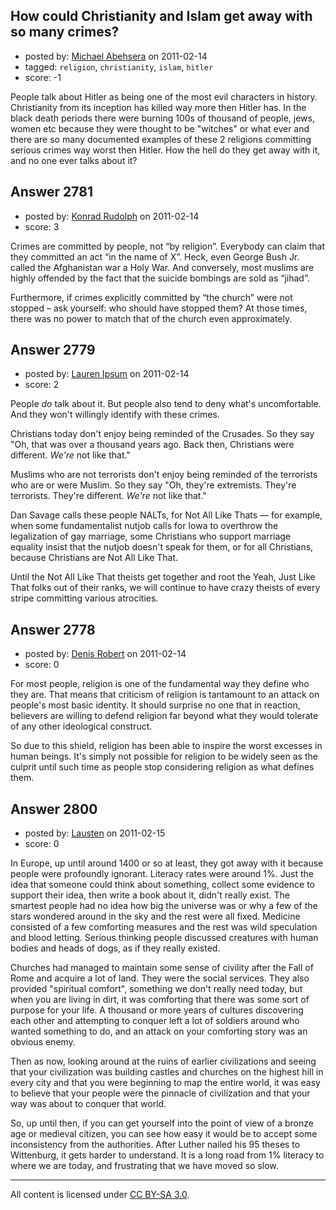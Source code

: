 ## How could Christianity and Islam get away with so many crimes?

- posted by: [Michael Abehsera](https://stackexchange.com/users/-1/1078-michael-abehsera) on 2011-02-14
- tagged: `religion`, `christianity`, `islam`, `hitler`
- score: -1

People talk about Hitler as being one of the most evil characters in history. Christianity from its inception has killed way more then Hitler has. In the black death periods there were burning 100s of thousand of people, jews, women etc because they were thought to be "witches" or what ever and there are so many documented examples of these 2 religions committing serious crimes way worst then Hitler. How the hell do they get away with it, and no one ever talks about it? 


## Answer 2781

- posted by: [Konrad Rudolph](https://stackexchange.com/users/-1/82-konrad-rudolph) on 2011-02-14
- score: 3

Crimes are committed by people, not “by religion”. Everybody can claim that they committed an act “in the name of X”. Heck, even George Bush Jr. called the Afghanistan war a Holy War. And conversely, most muslims are highly offended by the fact that the suicide bombings are sold as “jihad”.

Furthermore, if crimes explicitly committed by “the church” were not stopped – ask yourself: who should have stopped them? At those times, there was no power to match that of the church even approximately.


## Answer 2779

- posted by: [Lauren Ipsum](https://stackexchange.com/users/-1/71-lauren-ipsum) on 2011-02-14
- score: 2

People *do* talk about it. But people also tend to deny what's uncomfortable. And they won't willingly identify with these crimes.

Christians today don't enjoy being reminded of the Crusades. So they say "Oh, that was over a thousand years ago. Back then, Christians were different. <i>We're</i> not like that."

Muslims who are not terrorists don't enjoy being reminded of the terrorists who are or were Muslim. So they say "Oh, they're extremists. They're terrorists. They're different. <i>We're</i> not like that."

Dan Savage calls these people NALTs, for Not All Like Thats &mdash; for example, when some fundamentalist nutjob calls for Iowa to overthrow the legalization of gay marriage, some Christians who support marriage equality insist that the nutjob doesn't speak for them, or for all Christians, because Christians are Not All Like That.

Until the Not All Like That theists get together and root the Yeah, Just Like That folks out of their ranks, we will continue to have crazy theists of every stripe committing various atrocities.


## Answer 2778

- posted by: [Denis Robert](https://stackexchange.com/users/-1/122-denis-robert) on 2011-02-14
- score: 0

For most people, religion is one of the fundamental way they define who they are. That means that criticism of religion is tantamount to an attack on people's most basic identity. It should surprise no one that in reaction, believers are willing to defend religion far beyond what they would tolerate of any other ideological construct.

So due to this shield, religion has been able to inspire the worst excesses in human beings. It's simply not possible for religion to be widely seen as the culprit until such time as people stop considering religion as what defines them.



## Answer 2800

- posted by: [Lausten](https://stackexchange.com/users/-1/584-lausten) on 2011-02-15
- score: 0

In Europe, up until around 1400 or so at least, they got away with it because people were profoundly ignorant. Literacy rates were around 1%. Just the idea that someone could think about something, collect some evidence to support their idea, then write a book about it, didn't really exist. The smartest people had no idea how big the universe was or why a few of the stars wondered around in the sky and the rest were all fixed. Medicine consisted of a few comforting measures and the rest was wild speculation and blood letting. Serious thinking people discussed creatures with human bodies and heads of dogs, as if they really existed. 

Churches had managed to maintain some sense of civility after the Fall of Rome and acquire a lot of land. They were the social services. They also provided "spiritual comfort", something we don't really need today, but when you are living in dirt, it was comforting that there was some sort of purpose for your life. A thousand or more years of cultures discovering each other and attempting to conquer left a lot of soldiers around who wanted something to do, and an attack on your comforting story was an obvious enemy. 

Then as now, looking around at the ruins of earlier civilizations and seeing that your civilization was building castles and churches on the highest hill in every city and that you were beginning to map the entire world, it was easy to believe that your people were the pinnacle of civilization and that your way was about to conquer that world. 

So, up until then, if you can get yourself into the point of view of a bronze age or medieval citizen, you can see how easy it would be to accept some inconsistency from the authorities. After Luther nailed his 95 theses to Wittenburg, it gets harder to understand. It is a long road from 1% literacy to where we are today, and frustrating that we have moved so slow.



---

All content is licensed under [CC BY-SA 3.0](https://creativecommons.org/licenses/by-sa/3.0/).
